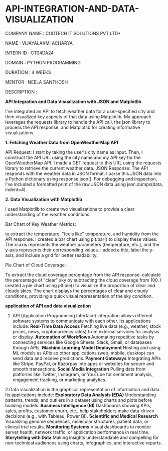 # API-INTEGRATION-AND-DATA-VISUALIZATION

COMPANY NAME : CODTECH IT SOLUTIONS PVT.LTD*

NAME : VIJAYALAXMI ACHARYA

INTERN ID : CT04DA24

DOMAIN : PYTHON PROGRAMMING

DURATION : 4 WEEKS

MENTOR : NEELA SANTHOSH

DESCRIPTION :

**API Integration and Data Visualization with JSON and Matplotlib**

I've integrated an API to fetch weather data for a user-specified city and then visualized key aspects of that data using Matplotlib.  My approach leverages the requests library to handle the API call, the json library to process the API response, and Matplotlib for creating informative visualizations.

**1. Fetching Weather Data from OpenWeatherMap API**

API Request:  I start by taking the user's city name as input.  Then, I construct the API URL using the city name and my API key for the OpenWeatherMap API.  I made a GET request to this URL using the requests library to retrieve the current weather data.
JSON Response:  The API responds with the weather data in JSON format.  I parse this JSON data into a Python dictionary using response.json().  For debugging and inspection, I've included a formatted print of the raw JSON data using json.dumps(data, indent=4).

**2. Data Visualization with Matplotlib**

I used Matplotlib to create two visualizations to provide a clear understanding of the weather conditions:

Bar Chart of Key Weather Metrics:

to extract the temperature, "feels like" temperature, and humidity from the API response.
I created a bar chart using plt.bar() to display these values.  The x-axis represents the weather parameters (temperature, etc.), and the y-axis represents their corresponding values.
I added a title, label the y-axis, and include a grid for better readability.

Pie Chart of Cloud Coverage:

To extract the cloud coverage percentage from the API response. calculate the percentage of "clear" sky by subtracting the cloud coverage from 100.
I created a pie chart using plt.pie() to visualize the proportion of clear and cloudy skies.  The chart displays the percentages of clear and cloudy conditions, providing a quick visual representation of the sky condition.

**application of API and data visualization**
1. API (Application Programming Interface) integration allows different software systems to communicate with each other. Its applications include:
**Real-Time Data Access**
Fetching live data (e.g., weather, stock prices, news, cryptocurrency rates) from external services for analysis or display.
**Automation of Workflows**
Automating repetitive tasks by connecting services like Google Sheets, Slack, Gmail, or databases through APIs.
**Machine Learning Model Deployment**
Hosting and using ML models as APIs so other applications (web, mobile, desktop) can send data and receive predictions.
**Payment Gateways**
Integrating APIs like Stripe, PayPal, or Razorpay into apps or websites for secure and smooth transactions.
**Social Media Integration**
Pulling data from platforms like Twitter, Instagram, or YouTube for sentiment analysis, engagement tracking, or marketing analytics.

2.Data visualization is the graphical representation of information and data. Its applications include:
**Exploratory Data Analysis (EDA)**
Understanding patterns, trends, and outliers in a dataset using charts and plots before building models.
**Business Intelligence (BI)**
Dashboards showing KPIs, sales, profits, customer churn, etc., help stakeholders make data-driven decisions (e.g., with Tableau, Power BI).
**Scientific and Medical Research**
Visualizing genome sequences, molecular structures, patient data, or clinical trial results.
**Monitoring Systems**
Visual dashboards to monitor server health, network traffic, or application performance in real time.
**Storytelling with Data**
Making insights understandable and compelling for non-technical audiences using charts, infographics, and interactive reports.
